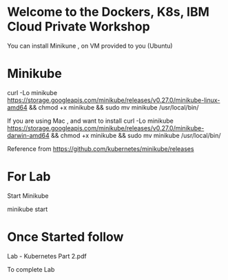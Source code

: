 

# Welcome to the Dockers, K8s, IBM Cloud Private Workshop 

You can install Minikune , on VM provided to you (Ubuntu)

# Minikube
curl -Lo minikube https://storage.googleapis.com/minikube/releases/v0.27.0/minikube-linux-amd64 && chmod +x minikube && sudo mv minikube /usr/local/bin/



If you are using Mac , and want to install
curl -Lo minikube https://storage.googleapis.com/minikube/releases/v0.27.0/minikube-darwin-amd64 && chmod +x minikube && sudo mv minikube /usr/local/bin/

Reference from https://github.com/kubernetes/minikube/releases


# For Lab
Start Minikube

minikube start

# Once Started follow 
Lab - Kubernetes Part 2.pdf

To complete Lab
